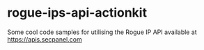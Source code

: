 rogue-ips-api-actionkit
=======================

Some cool code samples for utilising the Rogue IP API available at https://apis.secpanel.com 